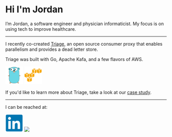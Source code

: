 # Hi I'm Jordan

I’m Jordan, a software engineer and physician informaticist. My focus is on using tech to improve healthcare. 
<hr />

I recently co-created [Triage](https://team-triage.github.io/), an open source consumer proxy that enables parallelism and provides a dead letter store.

Triage was built with Go, Apache Kafa, and a few flavors of AWS.

<div dir="auto" align="left">
    <img src="https://github.com/devicons/devicon/blob/master/icons/go/go-original.svg" style="max-width: 100%;" width="55">
    <img src="https://raw.githubusercontent.com/devicons/devicon/master/icons/amazonwebservices/amazonwebservices-original.svg" style="max-width: 100%;" width="55">
</div>

If you'd like to learn more about Triage, take a look at our
[case study](https://team-triage.github.io/case-study).

<hr />

I can be reached at:

<div dir="auto" align="left">
    <a href="https://www.linkedin.com/in/jordanlswartz/" target="_blank" rel="noreferrer"><img src="https://raw.githubusercontent.com/devicons/devicon/master/icons/linkedin/linkedin-original.svg" style="max-width: 100%;" width="55"></a>
    <a href="mailto:jordanLswartz@gmail.com" target="_blank" rel="noreferrer"><img src="icons8-mail.svg" style="max-width: 100%;" width="55"></a>
</div>
